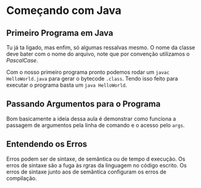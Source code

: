 # Começando com Java

## Primeiro Programa em Java

Tu já ta ligado, mas enfim, só algumas ressalvas mesmo. O nome da classe deve bater com o nome do arquivo, note que por convenção utilizamos o *PascalCase*.

Com o nosso primeiro programa pronto podemos rodar um `javac HelloWorld.java` para gerar o bytecode `.class`. Tendo isso feito para executar o programa basta um `java HelloWorld`.

## Passando Argumentos para o Programa

Bom basicamente a ideia dessa aula é demonstrar como funciona a passagem de argumentos pela linha de comando e o acesso pelo `args`.

## Entendendo os Erros

Erros podem ser de sintaxe, de semântica ou de tempo d execução. Os erros de sintaxe são a fuga às rgras da linguagem no código escrito. Os erros de sintaxe junto aos de semântica configuram os erros de compilação.
